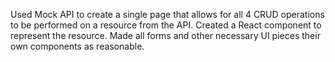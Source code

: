 Used Mock API to create a single page that allows for all 4 CRUD operations to be performed on a resource from the API.
Created a React component to represent the resource.
Made all forms and other necessary UI pieces their own components as reasonable.
